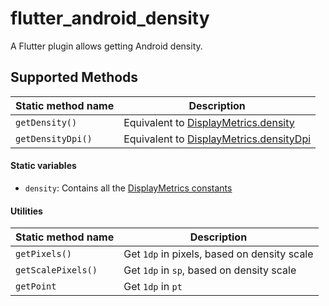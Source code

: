 # flutter_android_density

A Flutter plugin allows getting Android density.

## Supported Methods

| Static method name | Description |
|--------------------|-------------|
| `getDensity()`     | Equivalent to [DisplayMetrics.density](https://developer.android.com/reference/android/util/DisplayMetrics#density) |
| `getDensityDpi()`  | Equivalent to [DisplayMetrics.densityDpi](https://developer.android.com/reference/android/util/DisplayMetrics#densityDpi) |

#### Static variables

* `density`: Contains all the [DisplayMetrics constants](https://developer.android.com/reference/android/util/DisplayMetrics#Summary:~:text=Summary-,Constants,-int)

#### Utilities

| Static method name | Description |
|--------------------|-------------|
| `getPixels()`      | Get `1dp` in pixels, based on density scale |
| `getScalePixels()` | Get `1dp` in `sp`, based on density scale |
| `getPoint`         | Get `1dp` in `pt` |